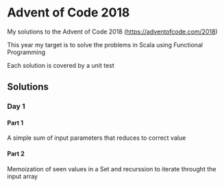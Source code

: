 # Advent of Code 2018
My solutions to the Advent of Code 2018 (https://adventofcode.com/2018)

This year my target is to solve the problems in Scala using Functional Programming

Each solution is covered by a unit test

## Solutions

### Day 1
#### Part 1
A simple sum of input parameters that reduces to correct value

#### Part 2
Memoization of seen values in a Set and recurssion to iterate throught the input array